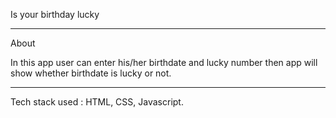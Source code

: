 Is your birthday lucky

<hr>
About

In this app user can enter his/her birthdate and lucky number then app will show whether birthdate is lucky or not.

<hr>

Tech stack used : HTML, CSS, Javascript.